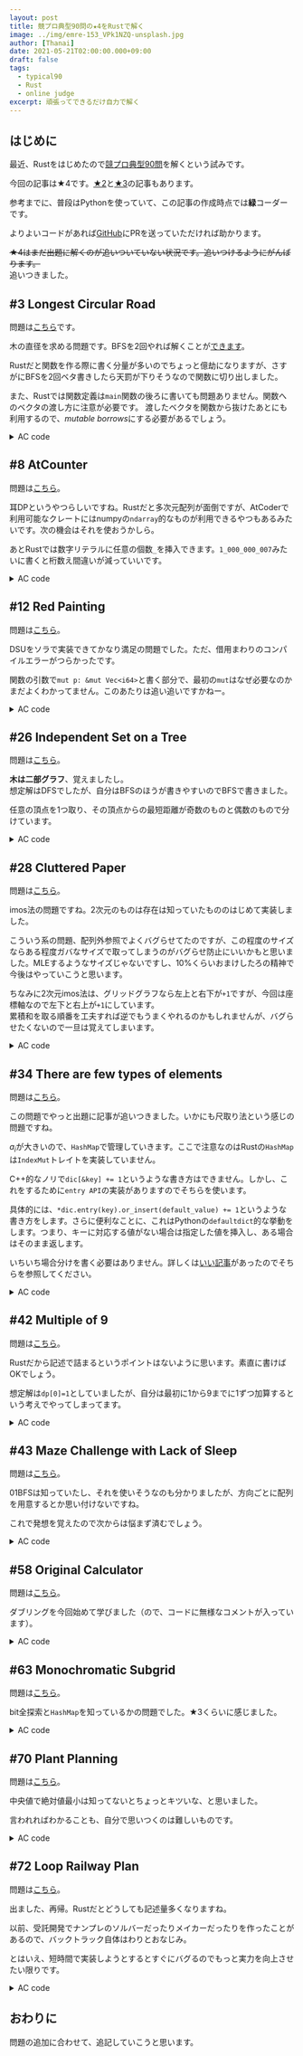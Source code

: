 ```yaml
---
layout: post
title: 競プロ典型90問の★4をRustで解く
image: ../img/emre-153_VPk1NZQ-unsplash.jpg
author: [Thanai]
date: 2021-05-21T02:00:00.000+09:00
draft: false
tags:
  - typical90
  - Rust
  - online judge
excerpt: 頑張ってできるだけ自力で解く
---
```


## はじめに

最近、Rustをはじめたので[競プロ典型90問](https://atcoder.jp/contests/typical90)を解くという試みです。

今回の記事は★4です。[★2][2]と[★3][3]の記事もあります。

[2]: https://dev.thanaism.com/rust-typical90/diff-2
[3]: https://dev.thanaism.com/rust-typical90/diff-3

参考までに、普段はPythonを使っていて、この記事の作成時点では**緑**コーダーです。

よりよいコードがあれば[GitHub](https://github.com/thanaism/online-judge)にPRを送っていただければ助かります。

<s>★4はまだ出題に解くのが追いついていない状況です。追いつけるようにがんばります。</s>  
追いつきました。

## #3 Longest Circular Road

問題は[こちら](https://atcoder.jp/contests/typical90/tasks/typical90_c)です。

木の直径を求める問題です。BFSを2回やれば解くことが[できます](https://algo-logic.info/tree-diameter/)。

Rustだと関数を作る際に書く分量が多いのでちょっと億劫になりますが、さすがにBFSを2回ベタ書きしたら天罰が下りそうなので関数に切り出しました。

また、Rustでは関数定義は`main`関数の後ろに書いても問題ありません。関数へのベクタの渡し方に注意が必要です。
渡したベクタを関数から抜けたあとにも利用するので、*mutable borrows*にする必要があるでしょう。

<details><summary>AC code</summary><div>

```rust
use proconio::{input,marker::Usize1};
use std::collections::VecDeque;

fn main(){
    input!{n:usize}
    let mut g=vec![vec![];n];
    for _ in 1..n{
        input!{x:Usize1,y:Usize1}
        g[x].push(y);
        g[y].push(x);
    }
    let mut d=vec![1<<30;n];
    bfs(&g,&mut d,0usize);
    let mut u:usize=0;
    let m=d.iter().max().unwrap();
    for i in 0..n{
        if &d[i]==m {u=i}
    }
    let mut d=vec![1<<30;n];
    bfs(&g,&mut d,u);
    println!("{}",1+d.iter().max().unwrap());
}

fn bfs(g:&Vec<Vec<usize>>,d:&mut Vec<isize>,s:usize){
    let mut q:VecDeque<usize>=VecDeque::new();
    d[s]=0;
    q.push_back(s);
    while q.len()>0{
        let i=q.pop_front().unwrap();
        for j in g[i].iter(){
            if d[*j]==1<<30{
                q.push_back(*j);
                d[*j]=d[i]+1;
            }
        }
    }
}
```

</div></details>

## #8 AtCounter

問題は[こちら](https://atcoder.jp/contests/typical90/tasks/typical90_h)。

耳DPというやつらしいですね。Rustだと多次元配列が面倒ですが、AtCoderで利用可能なクレートにはnumpyの`ndarray`的なものが利用できるやつもあるみたいです。次の機会はそれを使おうかしら。

あとRustでは数字リテラルに任意の個数`_`を挿入できます。`1_000_000_007`みたいに書くと桁数え間違いが減っていいです。

<details><summary>AC code</summary><div>

```rust
use proconio::{input, marker::Chars};
fn main() {
    input!{ n:usize, s:Chars }
    let mut dp = vec![vec![0_i128; 8]; n+1];
    let atcoder = "atcoder ".chars().collect::<Vec<char>>();
    dp[0][0] = 1;
    const MOD: i128 = 1_000_000_007;
    for j in 0..8 {
        for i in 0..n {
            if s[i]==atcoder[j] {
                dp[i+1][j+1] += dp[i][j]%MOD;
            }
            dp[i+1][j] += dp[i][j]%MOD;
        }
    }
    println!("{}",dp[n][7]%MOD);
}
```

</div></details>

## #12 Red Painting

問題は[こちら](https://atcoder.jp/contests/typical90/tasks/typical90_l)。

DSUをソラで実装できてかなり満足の問題でした。ただ、借用まわりのコンパイルエラーがつらかったです。

関数の引数で`mut p: &mut Vec<i64>`と書く部分で、最初の`mut`はなぜ必要なのかまだよくわかってません。このあたりは追い追いですかねー。

<details><summary>AC code</summary><div>

```rust
use proconio::{input, marker::Usize1};
fn main() {
    input! { (h, w): (usize, usize), q: usize }
    let mut p = vec![-1i64; h * w];
    let mut c = vec![0; h * w];
    for _ in 0..q {
        input! { t: usize }
        if t == 1 {
            input! { (r1,c1):(Usize1,Usize1) }
            let idx1 = w * r1 + c1;
            c[idx1] = 1;
            let di: Vec<i64> = vec![-1, 0, 1, 0];
            let dj: Vec<i64> = vec![0, 1, 0, -1];
            for k in 0..4 {
                let ni = r1 as i64 + di[k];
                let nj = c1 as i64 + dj[k];
                if ni >= 0 && ni < h as i64
                && nj >= 0 && nj < w as i64 {
                    let idx2 = w * ni as usize + nj as usize;
                    if c[idx2] == 1 { unite(idx1, idx2, &mut p) }
                }
            }
        } else {
            input! {
                (r1, c1): (Usize1, Usize1),
                (r2, c2): (Usize1, Usize1)
            }
            let idx1 = w * r1 + c1;
            let idx2 = w * r2 + c2;
            let ans;
            if same(idx1, idx2, &mut p)
            && c[idx1] == 1 && c[idx2] == 1 { ans = "Yes"; }
            else { ans = "No" }
            println!("{}", ans);
        }
    }
}

fn root(x: usize, p: &mut Vec<i64>) -> usize {
    if p[x] < 0 { return x; }
    p[x] = root(p[x] as usize, p) as i64;
    p[x] as usize
}
fn same(x: usize, y: usize, mut p: &mut Vec<i64>) -> bool {
    root(x, &mut p) == root(y, &mut p)
}
fn unite(x: usize, y: usize, mut p: &mut Vec<i64>) {
    let mut rx = root(x, &mut p);
    let mut ry = root(y, &mut p);
    if rx == ry { return; }
    if rx > ry { std::mem::swap(&mut rx, &mut ry) }
    p[ry] += p[rx];
    p[rx] = ry as i64;
}
```

</div></details>

## #26 Independent Set on a Tree

問題は[こちら](https://atcoder.jp/contests/typical90/tasks/typical90_z)。

**木は二部グラフ**、覚えましたし。  
想定解はDFSでしたが、自分はBFSのほうが書きやすいのでBFSで書きました。

任意の頂点を1つ取り、その頂点からの最短距離が奇数のものと偶数のもので分けています。

<details><summary>AC code</summary><div>

```rust
use proconio::{input,marker::Usize1};
fn main() {
    input!{
        n:usize,
        l:[(Usize1,Usize1);n-1]
    }
    let mut connected = vec![vec![];n];
    for &(a,b) in &l {
        connected[a].push(b);
        connected[b].push(a);
    }
    let mut dist = vec![-1i32;n];
    bfs(&connected,&mut dist);
    let mut odd = Vec::new();
    let mut even = Vec::new();
    for i in 0..n {
        if dist[i]&1==1 { odd.push((i+1).to_string()) }
        else { even.push((i+1).to_string()) }
        let p = |x:Vec<String>|println!("{}",x.join(" "));
        if odd.len()==n/2 { p(odd); break; }
        if even.len()==n/2 { p(even); break; }
    }
}

fn bfs(connected: &Vec<Vec<usize>>, dist: &mut Vec<i32>) {
    let mut q = std::collections::VecDeque::new();
    q.push_back(0);
    dist[0] = 0;
    while q.len()>0 {
        let i = q.pop_front().unwrap();
        for &j in &connected[i] {
            if dist[j]==-1 {
                dist[j] = dist[i]+1;
                q.push_back(j);
            }
        }
    }
}
```

</div></details>

## #28 Cluttered Paper

問題は[こちら](https://atcoder.jp/contests/typical90/tasks/typical90_ab)。

imos法の問題ですね。2次元のものは存在は知っていたもののはじめて実装しました。

こういう系の問題、配列外参照でよくバグらせてたのですが、この程度のサイズならある程度ガバなサイズで取ってしまうのがバグらせ防止にいいかもと思いました。MLEするようなサイズじゃないですし、10%くらいおまけしたろの精神で今後はやっていこうと思います。

ちなみに2次元imos法は、グリッドグラフなら左上と右下が`+1`ですが、今回は座標軸なので左下と右上が`+1`にしています。  
累積和を取る順番を工夫すれば逆でもうまくやれるのかもしれませんが、バグらせたくないので一旦は覚えてしまいます。

<details><summary>AC code</summary><div>

```rust
fn main() {
    proconio::input!{
        n: usize,
        l: [(usize,usize,usize,usize); n]
    }
    let mut imos = vec![vec![0i32;1100];1100];
    for &(x1,y1,x2,y2) in &l {
        imos[x1][y1] += 1;
        imos[x2][y1] -= 1;
        imos[x2][y2] += 1;
        imos[x1][y2] -= 1;
    }
    for i in 0..1010 {
        for j in 0..1010 {
            imos[i+1][j] += imos[i][j];
        }
    }
    for i in 0..1010 {
        for j in 0..1010 {
            imos[i][j+1] += imos[i][j];
        }
    }
    let mut ans = vec![0;n+1];
    for i in 0..1010 {
        for j in 0..1010 {
            let k = imos[i][j] as usize;
            ans[k] += 1;
        }
    }
    for i in 1..=n {
        println!("{}",ans[i]);
    }
}
```

</div></details>

## #34 There are few types of elements

問題は[こちら](https://atcoder.jp/contests/typical90/tasks/typical90_ah)。

この問題でやっと出題に記事が追いつきました。いかにも尺取り法という感じの問題ですね。

$a_i$が大きいので、`HashMap`で管理していきます。ここで注意なのはRustの`HashMap`は`IndexMut`トレイトを実装していません。

C++的なノリで`dic[&key] += 1`というような書き方はできません。しかし、これをするために`entry API`の実装がありますのでそちらを使います。

具体的には、`*dic.entry(key).or_insert(default_value) += 1`というような書き方をします。さらに便利なことに、これはPythonの`defaultdict`的な挙動をします。つまり、キーに対応する値がない場合は指定した値を挿入し、ある場合はそのまま返します。

いちいち場合分けを書く必要はありません。詳しくは[いい記事](https://qiita.com/hystcs/items/75183bcf38bf95cc2ce0)があったのでそちらを参照してください。

<details><summary>AC code</summary><div>

```rust
fn main() {
    proconio::input!{
        (n,k):(usize,usize),
        a:[usize;n]
    }
    let mut right = 0;
    let mut ans = 0;
    let mut cnt = 0;
    let mut dic = std::collections::HashMap::new();
    for left in 0..n {
        while right<n {
            if *dic.entry(a[right]).or_insert(0)==0 {
                if cnt==k { break }
                else { cnt+=1 }
            }
            *dic.entry(a[right]).or_insert(0) += 1;
            right += 1;
        }
        ans = ans.max(right-left);
        if *dic.entry(a[left]).or_insert(0)==1 { cnt -= 1 }
        *dic.entry(a[left]).or_insert(0) -= 1;
    }
    println!("{}",ans);
}
```

</div></details>

## #42 Multiple of 9

問題は[こちら](https://atcoder.jp/contests/typical90/tasks/typical90_ap)。

Rustだから記述で詰まるというポイントはないように思います。素直に書けばOKでしょう。

想定解は`dp[0]=1`としていましたが、自分は最初に1から9までに1ずつ加算するという考えでやってしまってます。

<details><summary>AC code</summary><div>

```rust
fn main(){
    proconio::input!{ k:usize }
    let mut ans = 0;
    const MOD:usize = 1_000_000_007;
    if k%9==0 {
        let mut dp = vec![0;k+1];
        for i in 1..=9 { dp[i]=1 }
        for i in 1..=k {
            for j in 1..=9 {
                if i>=j { dp[i]+=dp[i-j]; }
            }
            dp[i]%=MOD;
        }
        ans = dp[k];
    }
    println!{"{}",ans};
}
```

</div></details>

## #43 Maze Challenge with Lack of Sleep

問題は[こちら](https://atcoder.jp/contests/typical90/tasks/typical90_aq)。

01BFSは知っていたし、それを使いそうなのも分かりましたが、方向ごとに配列を用意するとか思い付けないですね。

これで発想を覚えたので次からは悩まず済むでしょう。

<details><summary>AC code</summary><div>

```rust
use proconio::{input,marker::*};
const INF:i64 = 1<<60;
fn main(){
    input!{
        h:i64,w:i64,
        start:(Usize1,Usize1),
        goal:(Usize1,Usize1),
        grid:[Chars;h]
    }
    let di = vec![-1,0,1,0];
    let dj = vec![0,1,0,-1];
    let mut dist = vec![vec![vec![INF;4];1100];1100];
    let mut que = std::collections::VecDeque::new();
    let sx = start.0;
    let sy = start.1;
    for sz in 0..4 {
        dist[sx][sy][sz] = 0;
        que.push_back((sx,sy,sz));
    }
    while que.len()>0 {
        let (i,j,k) = que.pop_front().unwrap();
        for nz in 0..4 {
            let ni = i as i64 + di[k];
            let nj = j as i64 + dj[k];
            let mut now = dist[i][j][k];
            if k!=nz { now += 1 }
            if ni>=0 && ni<h && nj>=0 && nj<w {
                let nx = ni as usize;
                let ny = nj as usize;
                if grid[nx][ny]=='.' && dist[nx][ny][nz]>now {
                    dist[nx][ny][nz] = now;
                    if k!=nz { que.push_back((nx,ny,nz)) }
                    else { que.push_front((nx,ny,nz))}
                }
            }
        }
    }
    let mut ans = INF;
    let gx = goal.0;
    let gy = goal.1;
    for gz in 0..4 { ans = ans.min(dist[gx][gy][gz]) }
    println!("{}",ans);
}
```

</div></details>

## #58 Original Calculator

問題は[こちら](https://atcoder.jp/contests/typical90/tasks/typical90_bf)。

ダブリングを今回始めて学びました（ので、コードに無様なコメントが入っています）。

<details><summary>AC code</summary><div>

```rust
fn main(){
	proconio::input!{
		(mut n,mut k):(usize,usize)
	}
	const MOD:usize = 100_000;

	// kの最大ビット長を求める
	let mut bit_len = 0;
	while k>>bit_len>0 { bit_len+=1 }

	// d[i][j]: 表示jに対して2のi乗回操作を行った結果
	let mut d = vec![vec![0usize;MOD];bit_len];

	// 2の0乗=1回操作を行った際の結果を求める
	for i in 0..MOD {
		let mut x = i;
		let mut s = 0;
		while x>0 {
			s += x%10;
			x /= 10;
		}
		d[0][i] = (i+s)%MOD;
	}

	// 0乗の結果をベースにk乗回操作した結果を算出する
	for i in 1..bit_len {
		for j in 0..MOD {
			let x = d[i-1][j];
			// 結果はMOD通りしかない
			// ゆえに結果を入力にして再度結果を得ることができる
			d[i][j] = d[i-1][x];
		}
	}

	// k回の操作を冪指数ごとに分解（＝ダブリング）して求める
	let mut i = 0;
	while k>0 {
		if k&1==1 { n=d[i][n] }
		k >>= 1;
		i += 1;
	}
	println!("{}",n);
}
```

</div></details>

## #63 Monochromatic Subgrid

問題は[こちら](https://atcoder.jp/contests/typical90/tasks/typical90_bk)。

bit全探索と`HashMap`を知っているかの問題でした。★3くらいに感じました。

<details><summary>AC code</summary><div>

```rust
fn main(){
	proconio::input!{
		(h,w):(usize,usize),
		p:[[usize;w];h]
	}
	let mut ans = 0;
	for b in 0..1<<h {
		let mut d = std::collections::HashMap::new();
		for j in 0..w {
			let mut x = 0;
			let mut cnt = 0;
			let mut ok = true;
			for i in 0..h {
				if b>>i&1==1 {
					if x==0 {x=p[i][j]}
					if p[i][j]!=x {
						ok=false;
						break
					}
					cnt += 1;
				}
			}
			if ok {*d.entry(x).or_insert(0)+=cnt}
		}
		for (_,v) in d {
			ans=ans.max(v);
		}
	}
	println!("{}",ans);
}
```

</div></details>

## #70 Plant Planning

問題は[こちら](https://atcoder.jp/contests/typical90/tasks/typical90_br)。

中央値で絶対値最小は知ってないとちょっとキツいな、と思いました。

言われればわかることも、自分で思いつくのは難しいものです。

<details><summary>AC code</summary><div>

```rust
fn main() {
	proconio::input!{
		n: usize,
		l: [(isize, isize);n]
	}
	let mut xs = Vec::new();
	let mut ys = Vec::new();
	for (x,y) in l {
		xs.push(x);
		ys.push(y);
	}
	xs.sort();
	ys.sort();
	let mid_x;
	let mid_y;
	if n&1==1 {
		mid_x = xs[n/2]*2;
		mid_y = ys[n/2]*2;
	} else {
		let m = n/2;
		mid_x = xs[m]+xs[m-1];
		mid_y = ys[m]+ys[m-1];
	}
	let mut ans = 0;
	for i in 0..n {
		ans += (xs[i]*2-mid_x).abs();
		ans += (ys[i]*2-mid_y).abs();
	}
	println!("{}",ans/2);
}
```

</div></details>

## #72 Loop Railway Plan

問題は[こちら](https://atcoder.jp/contests/typical90/tasks/typical90_bt)。

出ました、再帰。Rustだとどうしても記述量多くなりますね。

以前、受託開発でナンプレのソルバーだったりメイカーだったりを作ったことがあるので、バックトラック自体はわりとおなじみ。

とはいえ、短時間で実装しようとするとすぐにバグるのでもっと実力を向上させたい限りです。

<details><summary>AC code</summary><div>

```rust
use proconio::{input,marker::Chars};
use itertools::iproduct;

fn u(i:isize) -> usize { i as usize }

fn main() {
	input!{
		(h,w):(isize,isize),
		g:[Chars;h]
	}
	let mut dfs = GridGraph::new(h, w, g);
	let mut ans = -1;
	for (i,j) in iproduct!(0..h,0..w) {
		let ret = dfs.rec(i,j,i,j);
        ans = ans.max(ret);
	}
	if ans<3 { ans = -1; }
	println!("{}",ans);
}

struct GridGraph {
	g: Vec<Vec<char>>,
	h: isize,
	w: isize,
	used: Vec<Vec<bool>>
}

impl GridGraph {
	fn new(h:isize,w:isize,g:Vec<Vec<char>>) -> Self {
		GridGraph {
			g: g,
			h: h,
			w: w,
			used: vec![vec![false;u(w)];u(h)]
		}
	}
	fn rec(&mut self, si:isize, sj:isize, ci:isize, cj:isize) -> isize {
		let di = [0,1,0,-1];
		let dj = [-1,0,1,0];
		if ci==si && cj==sj && self.used[u(ci)][u(cj)] { return 0 }
		self.used[u(ci)][u(cj)]=true;
		let mut dist = -(1<<60);
		for i in 0..4 {
			let ni = ci + di[i];
			let nj = cj + dj[i];
            if ni<0 || ni>=self.h || nj<0 || nj>=self.w { continue }
			if self.g[u(ni)][u(nj)]=='#' { continue }
			if (ni!=si || nj!=sj) && self.used[u(ni)][u(nj)] { continue }
            let v = self.rec(si,sj,ni,nj);
            dist = dist.max(v+1);
		}
		self.used[u(ci)][u(cj)] = false;
		dist
	}
}
```

</div></details>

## おわりに

問題の追加に合わせて、追記していこうと思います。
